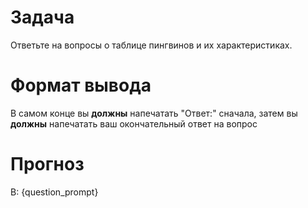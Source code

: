 # Задача
Ответьте на вопросы о таблице пингвинов и их характеристиках.

# Формат вывода
В самом конце вы **должны** напечатать "Ответ:" сначала, затем вы **должны** напечатать ваш окончательный ответ на вопрос

# Прогноз
В: {question_prompt}